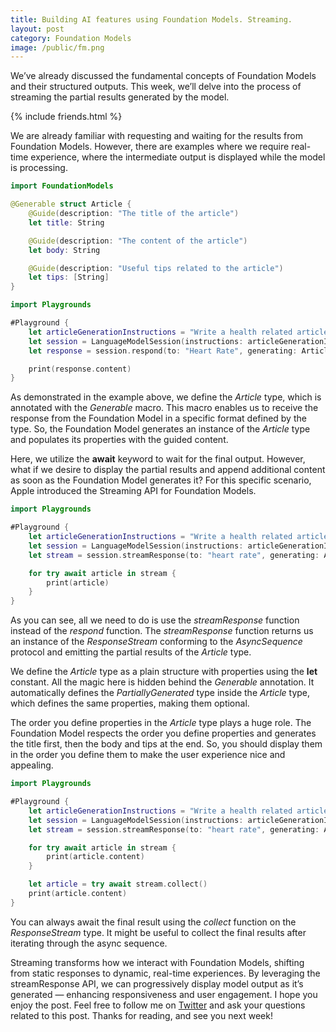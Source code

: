 ```yaml
---
title: Building AI features using Foundation Models. Streaming.
layout: post
category: Foundation Models
image: /public/fm.png
---
```


We’ve already discussed the fundamental concepts of Foundation Models and their structured outputs. This week, we’ll delve into the process of streaming the partial results generated by the model.

{% include friends.html %}

We are already familiar with requesting and waiting for the results from Foundation Models. However, there are examples where we require real-time experience, where the intermediate output is displayed while the model is processing.

```swift
import FoundationModels

@Generable struct Article {
    @Guide(description: "The title of the article")
    let title: String

    @Guide(description: "The content of the article")
    let body: String

    @Guide(description: "Useful tips related to the article")
    let tips: [String]
}

import Playgrounds

#Playground {
    let articleGenerationInstructions = "Write a health related article."
    let session = LanguageModelSession(instructions: articleGenerationInstructions)
    let response = session.respond(to: "Heart Rate", generating: Article.self)

    print(response.content)
}
```

As demonstrated in the example above, we define the *Article* type, which is annotated with the *Generable* macro. This macro enables us to receive the response from the Foundation Model in a specific format defined by the type. So, the Foundation Model generates an instance of the *Article* type and populates its properties with the guided content.

Here, we utilize the **await** keyword to wait for the final output. However, what if we desire to display the partial results and append additional content as soon as the Foundation Model generates it? For this specific scenario, Apple introduced the Streaming API for Foundation Models.

```swift
import Playgrounds

#Playground {
    let articleGenerationInstructions = "Write a health related article."
    let session = LanguageModelSession(instructions: articleGenerationInstructions)
    let stream = session.streamResponse(to: "heart rate", generating: Article.self)

    for try await article in stream {
        print(article)
    }
}
```

As you can see, all we need to do is use the *streamResponse* function instead of the *respond* function. The *streamResponse* function returns us an instance of the *ResponseStream* conforming to the *AsyncSequence* protocol and emitting the partial results of the *Article* type.

We define the *Article* type as a plain structure with properties using the **let** constant. All the magic here is hidden behind the *Generable* annotation. It automatically defines the *PartiallyGenerated* type inside the *Article* type, which defines the same properties, making them optional.

The order you define properties in the *Article* type plays a huge role. The Foundation Model respects the order you define properties and generates the title first, then the body and tips at the end. So, you should display them in the order you define them to make the user experience nice and appealing.

```swift
import Playgrounds

#Playground {
    let articleGenerationInstructions = "Write a health related article."
    let session = LanguageModelSession(instructions: articleGenerationInstructions)
    let stream = session.streamResponse(to: "heart rate", generating: Article.self)

    for try await article in stream {
        print(article.content)
    }

    let article = try await stream.collect()
    print(article.content)
}
```

You can always await the final result using the *collect* function on the *ResponseStream* type. It might be useful to collect the final results after iterating through the async sequence.

Streaming transforms how we interact with Foundation Models, shifting from static responses to dynamic, real-time experiences. By leveraging the streamResponse API, we can progressively display model output as it’s generated — enhancing responsiveness and user engagement. I hope you enjoy the post. Feel free to follow me on [Twitter](https://twitter.com/mecid) and ask your questions related to this post. Thanks for reading, and see you next week!

